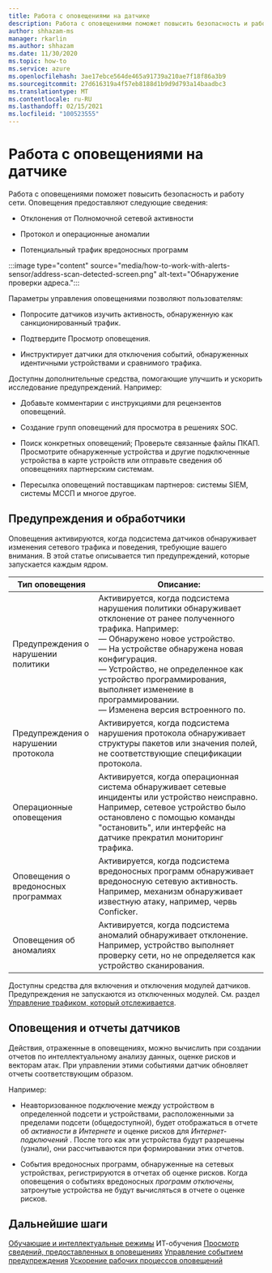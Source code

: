 ```yaml
---
title: Работа с оповещениями на датчике
description: Работа с оповещениями поможет повысить безопасность и работу сети.
author: shhazam-ms
manager: rkarlin
ms.author: shhazam
ms.date: 11/30/2020
ms.topic: how-to
ms.service: azure
ms.openlocfilehash: 3ae17ebce564de465a91739a210ae7f18f86a3b9
ms.sourcegitcommit: 27d616319a4f57eb8188d1b9d9d793a14baadbc3
ms.translationtype: MT
ms.contentlocale: ru-RU
ms.lasthandoff: 02/15/2021
ms.locfileid: "100523555"
---
```

# <a name="work-with-alerts-on-your-sensor"></a>Работа с оповещениями на датчике

Работа с оповещениями поможет повысить безопасность и работу сети. Оповещения предоставляют следующие сведения:

- Отклонения от Полномочной сетевой активности

- Протокол и операционные аномалии

- Потенциальный трафик вредоносных программ

:::image type="content" source="media/how-to-work-with-alerts-sensor/address-scan-detected-screen.png" alt-text="Обнаружение проверки адреса.":::

Параметры управления оповещениями позволяют пользователям:

- Попросите датчиков изучить активность, обнаруженную как санкционированный трафик.

- Подтвердите Просмотр оповещения.

- Инструктирует датчики для отключения событий, обнаруженных идентичными устройствами и сравнимого трафика.

Доступны дополнительные средства, помогающие улучшить и ускорить исследование предупреждений. Например:

  - Добавьте комментарии с инструкциями для рецензентов оповещений.

  - Создание групп оповещений для просмотра в решениях SOC. 

  - Поиск конкретных оповещений; Проверьте связанные файлы ПКАП. Просмотрите обнаруженные устройства и другие подключенные устройства в карте устройств или отправьте сведения об оповещениях партнерским системам.

  - Пересылка оповещений поставщикам партнеров: системы SIEM, системы МССП и многое другое.

## <a name="alerts-and-engines"></a>Предупреждения и обработчики

Оповещения активируются, когда подсистема датчиков обнаруживает изменения сетевого трафика и поведения, требующие вашего внимания. В этой статье описывается тип предупреждений, которые запускается каждым ядром.

| Тип оповещения | Описание: |
|-|-|
| Предупреждения о нарушении политики | Активируется, когда подсистема нарушения политики обнаруживает отклонение от ранее полученного трафика. Например: <br /> — Обнаружено новое устройство.  <br /> — На устройстве обнаружена новая конфигурация. <br /> — Устройство, не определенное как устройство программирования, выполняет изменение в программировании. <br /> — Изменена версия встроенного по. |
| Предупреждения о нарушении протокола | Активируется, когда подсистема нарушения протокола обнаруживает структуры пакетов или значения полей, не соответствующие спецификации протокола. | 
| Операционные оповещения | Активируется, когда операционная система обнаруживает сетевые инциденты или устройство неисправно. Например, сетевое устройство было остановлено с помощью команды "остановить", или интерфейс на датчике прекратил мониторинг трафика. |
| Оповещения о вредоносных программах | Активируется, когда подсистема вредоносных программ обнаруживает вредоносную сетевую активность. Например, механизм обнаруживает известную атаку, например, червь Conficker. |
| Оповещения об аномалиях | Активируется, когда подсистема аномалий обнаруживает отклонение. Например, устройство выполняет проверку сети, но не определяется как устройство сканирования. |

Доступны средства для включения и отключения модулей датчиков. Предупреждения не запускаются из отключенных модулей. См. раздел [Управление трафиком, который отслеживается](how-to-control-what-traffic-is-monitored.md).

## <a name="alerts-and-sensor-reporting"></a>Оповещения и отчеты датчиков

Действия, отраженные в оповещениях, можно вычислить при создании отчетов по интеллектуальному анализу данных, оценке рисков и векторам атак. При управлении этими событиями датчик обновляет отчеты соответствующим образом.

Например:

  - Неавторизованное подключение между устройством в определенной подсети и устройствами, расположенными за пределами подсети (общедоступной), будет отображаться в отчете об *активности в Интернете* и оценке рисков для *Интернет-подключений* . После того как эти устройства будут разрешены (узнали), они рассчитываются при формировании этих отчетов.

  - События вредоносных программ, обнаруженные на сетевых устройствах, регистрируются в отчетах об оценке рисков. Когда оповещения о событиях вредоносных *программ отключены,* затронутые устройства не будут вычисляться в отчете о оценке рисков.

## <a name="next-steps"></a>Дальнейшие шаги

[Обучающие и интеллектуальные режимы](how-to-control-what-traffic-is-monitored.md#learning-and-smart-it-learning-modes) 
 ИТ-обучения [Просмотр сведений, предоставленных в оповещениях](how-to-view-information-provided-in-alerts.md) 
 [Управление событием предупреждения](how-to-manage-the-alert-event.md) 
 [Ускорение рабочих процессов оповещений](how-to-accelerate-alert-incident-response.md)

